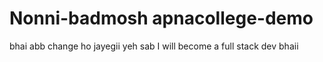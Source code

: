 # Nonni-badmosh apnacollege-demo
bhai abb change ho jayegii yeh sab
I will become a full stack dev bhaii
